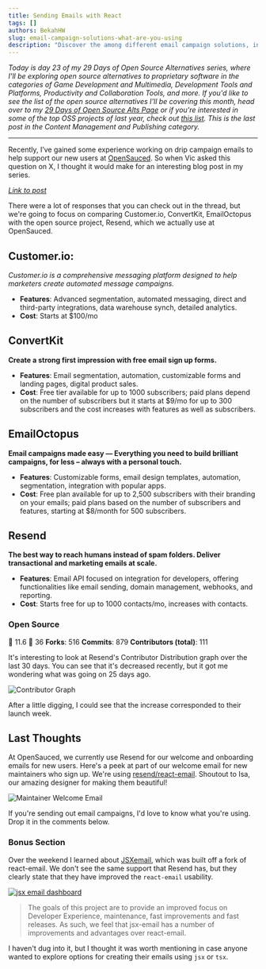 ```yaml
---
title: Sending Emails with React
tags: []
authors: BekahHW
slug: email-campaign-solutions-what-are-you-using
description: "Discover the among different email campaign solutions, including Customer.io, ConvertKit, EmailOctopus, the open-source alternative Resend. Find out which option better suits your needs."
---
```


*Today is day 23 of my 29 Days of Open Source Alternatives series, where I'll be exploring open source alternatives to proprietary software in the categories of Game Development and Multimedia, Development Tools and Platforms, Productivity and Collaboration Tools, and more. If you'd like to see the list of the open source alternatives I'll be covering this month, head over to my [29 Days of Open Source Alts Page](https://oss.fyi/oss-alts) or if you're interested in some of the top OSS projects of last year, check out [this list](https://app.dub.co/open-sauced). This is the last post in the Content Management and Publishing category.* 

<hr/>

Recently, I’ve gained some experience working on drip campaign emails to help support our new users at [OpenSauced](https://oss.fyi/). So when Vic asked this question on  X, I thought it would make for an interesting blog post in my series. 

*[Link to post](https://x.com/VicVijayakumar/status/1756162192410341439?s=20)*

There were a lot of responses that you can check out in the thread, but we're going to focus on comparing Customer.io, ConvertKit, EmailOctopus with the open source project, Resend, which we actually use at OpenSauced.

## Customer.io:

*Customer.io is a comprehensive messaging platform designed to help marketers create automated message campaigns.*

- **Features**: Advanced segmentation, automated messaging, direct and third-party integrations, data warehouse synch, detailed analytics.
- **Cost**: Starts at $100/mo 

## ConvertKit

**Create a strong first impression with free email sign up forms.**

- **Features**: Email segmentation, automation, customizable forms and landing pages, digital product sales.
- **Cost**: Free tier available for up to 1000 subscribers; paid plans depend on the number of subscribers but it starts at $9/mo for up to 300 subscribers and the cost increases with features as well as subscribers.

## EmailOctopus

**Email campaigns made easy — Everything you need to build brilliant campaigns, for less – always with a personal touch.**

- **Features**: Customizable forms, email design templates, automation, segmentation, integration with popular apps.
- **Cost**: Free plan available for up to 2,500 subscribers with their branding on your emails; paid plans based on the number of subscribers and features, starting at $8/month for 500 subscribers.

## Resend

**The best way to reach humans instead of spam folders. Deliver transactional and marketing emails at scale.**

- **Features**: Email API focused on integration for developers, offering functionalities like email sending, domain management, webhooks, and reporting.
- **Cost**: Starts free for up to 1000 contacts/mo, increases with contacts.

### Open Source

:stars: 11.6
:eyes: 36
**Forks**: 516
**Commits**: 879
**Contributors (total)**: 111

It's interesting to look at Resend's Contributor Distribution graph over the last 30 days. You can see that it's decreased recently, but it got me wondering what was going on 25 days ago.

![Contributor Graph](https://dev-to-uploads.s3.amazonaws.com/uploads/articles/m962puzv5he76go9mmb3.png)

After a little digging, I could see that the increase corresponded to their launch week.


## Last Thoughts

At OpenSauced, we currently use Resend for our welcome and onboarding emails for new users. Here's a peek at part of our welcome email for new maintainers who sign up. We're using [resend/react-email](https://github.com/resend/react-email). Shoutout to Isa, our amazing designer for making them beautiful!

![Maintainer Welcome Email](https://dev-to-uploads.s3.amazonaws.com/uploads/articles/6dih06044bxpzhli3mqu.png)

If you're sending out email campaigns, I'd love to know what you're using. Drop it in the comments below.

### Bonus Section

Over the weekend I learned about [JSXemail](https://jsx.email/), which was built off a fork of react-email. We don't see the same support that Resend has, but they clearly state that they have improved the `react-email` usability. 

[![jsx email dashboard](https://dev-to-uploads.s3.amazonaws.com/uploads/articles/bbb6a786vk53kpvw4nrx.png)](https://app.opensauced.pizza/pages/BekahHW/1207/dashboard?range=90)

> The goals of this project are to provide an improved focus on Developer Experience, maintenance, fast improvements and fast releases. As such, we feel that jsx-email has a number of improvements and advantages over react-email.

I haven't  dug into it, but I thought it was worth mentioning in case anyone wanted to explore options for creating their emails using `jsx` or `tsx`.


